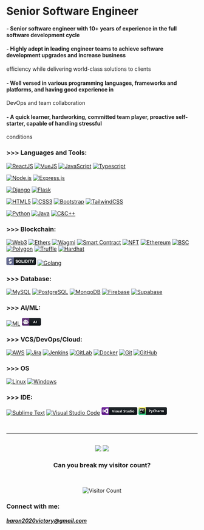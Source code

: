 # Senior Software Engineer

#### - Senior software engineer with 10+ years of experience in the full software development cycle

#### - Highly adept in leading engineer teams to achieve software development upgrades and increase business
efficiency while delivering world-class solutions to clients

#### - Well versed in various programming languages, frameworks and platforms, and having good experience in
DevOps and team collaboration

#### - A quick learner, hardworking, committed team player, proactive self-starter, capable of handling stressful
conditions

### >>> Languages and Tools:
[![ReactJS](https://img.shields.io/badge/-ReactJS-61DAFB?style=flat&logo=react&logoColor=white&link=https://github.com/baron102/)](https://github.com/baron102/) 
[![VueJS](https://img.shields.io/badge/-VueJS-green?style=flat&logo=vue.js&logoColor=white&link=https://github.com/baron102/)](https://github.com/baron102/) 
[![JavaScript](https://img.shields.io/badge/-JavaScript-black?style=flat&logo=javascript&link=https://github.com/baron102/)](https://github.com/baron102/)
[![Typescript](https://img.shields.io/badge/-Typescript-532819?style=flat&logo=Typescript&logoColor=white&link=https://github.com/baron102/)](https://github.com/baron102/) 

[![Node.js](https://img.shields.io/badge/-Node.js-285311?style=flat&logo=Node.js&logoColor=green&link=https://github.com/baron102/)](https://github.com/baron102/)
[![Express.js](https://img.shields.io/badge/-Express.js-138211?style=flat&logo=Express.js&logoColor=yellow&link=https://github.com/baron102/)](https://github.com/baron102/)

[![Django](https://img.shields.io/badge/-Django-black?style=flat&logo=django)](https://github.com/baron102/)
[![Flask](https://img.shields.io/badge/-Flask-gray?style=flat&logo=flask)](https://github.com/baron102/)

[![HTML5](https://img.shields.io/badge/-HTML5-E34F26?style=flat&logo=html5&logoColor=white&link=https://github.com/baron102/)](https://github.com/baron102/) 
[![CSS3](https://img.shields.io/badge/-CSS3-1572B6?style=flat&logo=css3&link=https://github.com/baron102/)](https://github.com/baron102/) 
[![Bootstrap](https://img.shields.io/badge/-Bootstrap-563D7C?style=flat&logo=bootstrap&link=https://github.com/baron102/)](https://github.com/baron102/)
[![TailwindCSS](https://img.shields.io/badge/-TailwindCSS-3D5D7C?style=flat&logo=tailwindcss&link=https://github.com/baron102/)](https://github.com/baron102/)

[![Python](https://img.shields.io/badge/-Python-black?style=flat&logo=python&link=https://github.com/baron102/)](https://github.com/baron102/)
[![Java](https://img.shields.io/badge/-Java-black?style=flat&logo=java&link=https://github.com/baron102/)](https://github.com/baron102/)
[![C&C++](https://img.shields.io/badge/-C%20&%20C++-659ad2?style=flat&logo=c%2B%2B&logoColor=ffffff&link=https://github.com/baron102/)](https://github.com/baron102/)

### >>> Blockchain:
[![Web3](https://img.shields.io/badge/-Web3.js-61DAFB?style=flat&logo=web3&logoColor=white&link=https://github.com/baron102/)](https://github.com/baron102/) 
[![Ethers](https://img.shields.io/badge/-Ethers.js-534355?style=flat&logo=ethers&logoColor=white&link=https://github.com/baron102/)](https://github.com/baron102/) 
[![Wagmi](https://img.shields.io/badge/-Wagmi-973512?style=flat&logo=wagmi&logoColor=white&link=https://github.com/baron102/)](https://github.com/baron102/) 
[![Smart Contract](https://img.shields.io/badge/-SmartContract-136743?style=flat&logo=SmartContract&logoColor=white&link=https://github.com/baron102/)](https://github.com/baron102/) 
[![NFT](https://img.shields.io/badge/-NFT-582658?style=flat&logo=NFT&logoColor=white&link=https://github.com/baron102/)](https://github.com/baron102/) 
[![Ethereum](https://img.shields.io/badge/-Ethereum-989875?style=flat&logo=Ethereum&logoColor=white&link=https://github.com/baron102/)](https://github.com/baron102/) 
[![BSC](https://img.shields.io/badge/-BSC-352411?style=flat&logo=BSC&logoColor=white&link=https://github.com/baron102/)](https://github.com/baron102/) 
[![Polygon](https://img.shields.io/badge/-Polygon-786431?style=flat&logo=Polygon&logoColor=white&link=https://github.com/baron102/)](https://github.com/baron102/) 
[![Truffle](https://img.shields.io/badge/-Truffle-421323?style=flat&logo=Truffle&logoColor=white&link=https://github.com/baron102/)](https://github.com/baron102/) 
[![Hardhat](https://img.shields.io/badge/-Hardhat-321312?style=flat&logo=Hardhat&logoColor=white&link=https://github.com/baron102/)](https://github.com/baron102/) 

[![Solidity](https://github.com/baron102/baron102/blob/main/solidity.png)](https://github.com/baron102/)
[![Golang](https://img.shields.io/badge/-Golang-5127B6?style=flat&logo=go&link=https://github.com/baron102/)](https://github.com/baron102/) 

### >>> Database:
[![MySQL](https://img.shields.io/badge/-MySQL-black?style=flat&logo=mysql&link=https://github.com/baron102/)](https://github.com/baron102/)
[![PostgreSQL](https://img.shields.io/badge/-PostgreSQL-brown?style=flat&logo=postgresql&link=https://github.com/baron102/)](https://github.com/baron102/)
[![MongoDB](https://img.shields.io/badge/-MongoDB-yellow?style=flat&logo=mongodb&link=https://github.com/baron102/)](https://github.com/baron102/)
[![Firebase](https://img.shields.io/badge/-Firebase-green?style=flat&logo=firebase&link=https://github.com/baron102/)](https://github.com/baron102/)
[![Supabase](https://img.shields.io/badge/-Supabase-white?style=flat&logo=supabase&link=https://github.com/baron102/)](https://github.com/baron102/)

### >>> AI/ML:
[![ML](https://img.shields.io/badge/-Machine%20Learning-102230?style=flat)](https://github.com/baron102/)
[![AI](https://github.com/SvenCelin/SvenCelin/blob/master/Badges/ai.png)](https://github.com/baron102/)

### >>> VCS/DevOps/Cloud:
[![AWS](https://img.shields.io/badge/-AWS-323232?style=flat&logo=aws&logoColor=white&logoColor=0052CC)](https://github.com/baron102/)
[![Jira](https://img.shields.io/badge/-Jira-222222?style=flat&logo=jira-software&logoColor=white&logoColor=0052CC)](https://github.com/baron102/)
[![Jenkins](https://img.shields.io/badge/-Jenkins-424242?style=flat&logo=jenkins-software&logoColor=white&logoColor=0052CC)](https://github.com/baron102/)
[![GitLab](https://img.shields.io/badge/-GitLab-FCA121?style=flat&logo=gitlab&link=https://github.com/baron102/)](https://github.com/baron102/)
[![Docker](https://img.shields.io/badge/-Docker-black?style=flat&logo=docker&link=https://github.com/baron102/)](https://github.com/baron102/) 
[![Git](https://img.shields.io/badge/-Git-black?style=flat&logo=git&link=https://github.com/baron102/)](https://github.com/baron102/) 
[![GitHub](https://img.shields.io/badge/-GitHub-181717?style=flat&logo=github&link=https://github.com/baron102/)](https://github.com/baron102/)


### >>> OS
[![Linux](https://img.shields.io/badge/-Linux-222222?style=flat&logo=linux&logoColor=FCC624)](https://github.com/baron102/)
[![Windows](https://img.shields.io/badge/-Windows-532311?style=flat&logo=windows&logoColor=1F1624)](https://github.com/baron102/)

### >>> IDE:
[![Sublime Text](http://img.shields.io/badge/-Sublime%20Text-3C4858?style=flat&logo=sublime-text)](https://github.com/baron102/)
[![Visual Studio Code](https://img.shields.io/badge/-VSCode-444444?style=flat&logo=visual-studio-code&logoColor=007ACC)](https://github.com/baron102/)
[![Visual Studio](https://github.com/SvenCelin/SvenCelin/blob/master/Badges/visualstudio.png)](https://github.com/baron102/)
[![PyCharm](https://github.com/SvenCelin/SvenCelin/blob/master/Badges/pycharm.png)](https://github.com/baron102/)

<br />

---

<div align="center">

<br/>
<img height="150px" src="https://github-readme-stats.vercel.app/api/top-langs/?username=baron102&layout=compact&theme=dracula&private=true">
<img height="150px" src="https://github-readme-stats.vercel.app/api?username=baron102&show_icons=true&theme=dracula&count_private=true&private=true">
<br/>

### Can you break my visitor count?

<br />

![Visitor Count](https://profile-counter.glitch.me/Shing-Ho/count.svg)

</div>

### Connect with me:
##### baron2020victory@gmail.com

[github]: https://github.com/baron102/
[Email]: baron2020victory@gmail.com

<!---
baron102/baron102 is a ✨ special ✨ repository because its `README.md` (this file) appears on your GitHub profile.
You can click the Preview link to take a look at your changes.
--->
